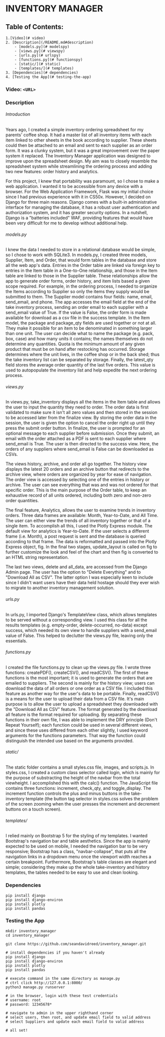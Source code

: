 # INVENTORY MANAGER

## Table of Contents:

    1.[Video](# video)
    2. [Description](/README.md#description)
        - [models.py](# modelspy)
        - [views.py](# viewspy)
        - [urls.py](# urlspy)
        - [functions.py](# functionspy)
        - [static/](# static)
        - [templates/](# templates)
    3. [Dependencies](# dependencies)
    4. [Testing the App](# testing-the-app)

### Video: `<URL>`

### Description

###### Introduction

Years ago, I created a simple inventory ordering spreadsheet for my parents' coffee shop. It had a master list of all inventory items with each item linked to other sheets in the book according to supplier. These sheets could then be attached to an email and sent to each supplier as an order form. It was a clunky system, but it was a great improvement over the paper system it replaced. The Inventory Manager application was designed to improve upon the spreadsheet design. My aim was to closely resemble the spreadsheet system while streamlining the ordering process and adding two new features: order history and analytics.

For this project, I knew that portability was paramount, so I chose to make a web application. I wanted it to be accessible from any device with a browser. For the Web Application Framework, Flask was my initial choice since I had previous experience with it in CS50x. However, I decided on Django for three main reasons. Django comes with a built-in administrative interface for managing the database, it has a robust user authentication and authorization system, and it has greater security options. In a nutshell, Django is a "batteries included" WAF, providing features that would have been very difficult for me to develop without additional help.

###### models.py

I knew the data I needed to store in a relational database would be simple, so I chose to work with SQLite3. In models.py, I created three models, Supplier, Item, and Order, that would form tables in the database and store all the web app's data. Entries in the Order table are linked via foreign key to entries in the Item table in a One-to-One relationship, and those in the Item table are linked to those in the Supplier table. These relationships allow the app to generate order forms, order history, and item lists based a given scope required. For example, in the ordering process, I needed to organize the Items according to Supplier so only the items they supply would be submitted to them. The Supplier model contains four fields: name, email, send_email, and phone. The app accesses the email field at the end of the take inventory process, sending an order email to each supplier with a send_email value of True. If the value is False, the order form is made available for download as a csv file in the success template. In the Item model, the package and package_qty fields are used together or not at all. They make it possible for an item to be denominated in something larger than one unit. The user can decide what to name the package (e.g. pack, box, case) and how many units it contains; the names themselves do not determine any quantities. Quota is the minimum amount of any given product that must be on hand after restocking has occurred. Storage determines where the unit lives, in the coffee shop  or in the back shed; thus the take inventory list can be separated by storage. Finally, the latest_qty field stores the average order quantity of the last five orders. This value is used to autopopulate the inventory list and help expedite the next ordering process.

###### views.py

In views.py, take_inventory displays all the items in the Item table and allows the user to input the quantity they need to order. The order data is first validated to make sure it isn't all zero values and then stored in the session to be accessed later from the finalize view. By storing the order data in the session, the user is given the option to cancel the order right up until they press the submit order button. In finalize, the user is prompted for an optional message to each supplier before submission. Once they submit, an email with the order attached as a PDF is sent to each supplier where send_email is True.  The user is then directed to the success view. Here, the orders of any suppliers where send_email is False can be downloaded as CSVs.

The views history, archive, and order all go together. The history view displays the latest 20 orders and an archive button that redirects to the archive view, where orders are organized by year for ease of navigation. The order view is accessed by selecting one of the entries in history or archive. The user can see everything that was and was not ordered for that specific order. This is the main purpose of the Order table, to keep an exhaustive record of all units ordered, including both zero and non-zero order quantities.

The final feature, Analytics, allows the user to examine trends in inventory orders. Three data frames are available: Month, Year-to-Date, and All Time. The user can either view the trends of all inventory together or that of a single item. To accomplish all this, I used the Plotly Express module. The default view for analytics is Year-to-Date. If the user selects a different frame (i.e. Month), a post request is sent and the database is queried according to that frame. The data is reformatted and passed into the Plotly Express object, fig. In the final two stages, update_layout is called on fig to further customize the look and feel of the chart and then fig is converted to an HTML string representation.

The last two views, delete and all_data, are accessed from the Django Admin page. The user has the option to "Delete Everything" and to "Download All as CSV". The latter option I was especially keen to include since I didn't want users have their data held hostage should they ever wish to migrate to another inventory management solution.

###### urls.py

In urls.py, I imported Django's TemplateView class, which allows templates to be served without a corresponding view. I used this class for all the results templates (e.g. empty-order, delete-occurred, no-data) except success, which needed its own view to handle suppliers with a send_email value of False. This helped to declutter the views.py file, leaving only the essentials.

###### functions.py

I created the file functions.py to clean up the views.py file. I wrote three functions: createPDF(), createCSV(), and readCSV(). The first of these functions is the most important; it is used to generate the orders that are emailed to suppliers. The second is mainly for the history view; users can download the data of all orders or one order as a CSV file. I included this feature as another way for the user's data to be portable. Finally, readCSV() is a means for the user to upload their data from a CSV file. It's main purpose is to allow the user to upload a spreadsheet they downloaded with the "Download All as CSV" feature. The format generated by the download all feature is the format required for uploading. By separating these functions in their own file, I was able to implement the DRY principle (Don't Repeat Yourself); each function could be used in several different views, and since these uses differed from each other slightly, I used keyword arguments for the functions parameters. That way the function could distinguish the intended use based on the arguments provided.

###### static/

The static folder contains a small styles.css file, images, and scripts.js. In styles.css, I created a custom class selector called login, which is mainly for the purpose of substracting the height of the navbar from the total viewheight. I accomplished this with the calc() function. The JavaScript file contains three functions: increment, check_qty, and toggle_display. The increment function controls the plus and minus buttons in the take-inventory template (the button tag selector in styles.css solves the problem of the screen zooming when the user presses the increment and decrement buttons on a touch screen).

###### templates/

I relied mainly on Bootstrap 5 for the styling of my templates. I wanted Bootstrap's navigation bar and table aesthetics. Since the app is mainly expected to be used on mobile, I needed the navigation bar to be very responsive; Bootstrap has a class, "navbar-collapse", that puts all the navigation links in a dropdown menu once the viewport width reaches a certain breakpoint. Furthermore, Bootstrap's table classes are elegant and simple; considering they make up the whole take-inventory and history templates, the tables needed to be easy to use and clean looking.

### Dependencies

```
pip install django
pip install django-environ
pip install plotly
pip install pandas
```

### Testing the App

```
mkdir inventory_manager
cd inventory_manager

git clone https://github.com/seandavidreed/inventory_manager.git

# install dependencies if you haven't already
pip install django
pip install django-environ
pip install plotly
pip install pandas

# execute command in the same directory as manage.py
# ctrl click http://127.0.0.1:8000/
python3 manage.py runserver

# in the browser, login with these test credentials
# username: root
# password: 12345678*

# navigate to admin in the upper righthand corner
# select users, then root, and update email field to valid address
# select Suppliers and update each email field to valid address

# all set!
```
